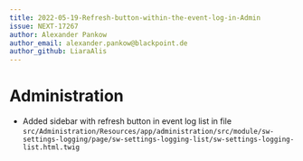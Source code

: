 ```yaml
---
title: 2022-05-19-Refresh-button-within-the-event-log-in-Admin
issue: NEXT-17267
author: Alexander Pankow
author_email: alexander.pankow@blackpoint.de
author_github: LiaraAlis
---
```

# Administration
* Added sidebar with refresh button in event log list in file `src/Administration/Resources/app/administration/src/module/sw-settings-logging/page/sw-settings-logging-list/sw-settings-logging-list.html.twig`
